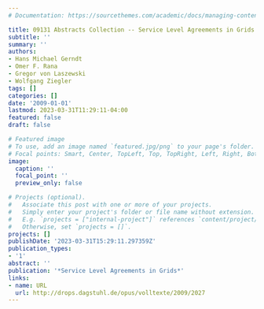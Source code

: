 ```yaml
---
# Documentation: https://sourcethemes.com/academic/docs/managing-content/

title: 09131 Abstracts Collection -- Service Level Agreements in Grids
subtitle: ''
summary: ''
authors:
- Hans Michael Gerndt
- Omer F. Rana
- Gregor von Laszewski
- Wolfgang Ziegler
tags: []
categories: []
date: '2009-01-01'
lastmod: 2023-03-31T11:29:11-04:00
featured: false
draft: false

# Featured image
# To use, add an image named `featured.jpg/png` to your page's folder.
# Focal points: Smart, Center, TopLeft, Top, TopRight, Left, Right, BottomLeft, Bottom, BottomRight.
image:
  caption: ''
  focal_point: ''
  preview_only: false

# Projects (optional).
#   Associate this post with one or more of your projects.
#   Simply enter your project's folder or file name without extension.
#   E.g. `projects = ["internal-project"]` references `content/project/deep-learning/index.md`.
#   Otherwise, set `projects = []`.
projects: []
publishDate: '2023-03-31T15:29:11.297359Z'
publication_types:
- '1'
abstract: ''
publication: '*Service Level Agreements in Grids*'
links:
- name: URL
  url: http://drops.dagstuhl.de/opus/volltexte/2009/2027
---
```

